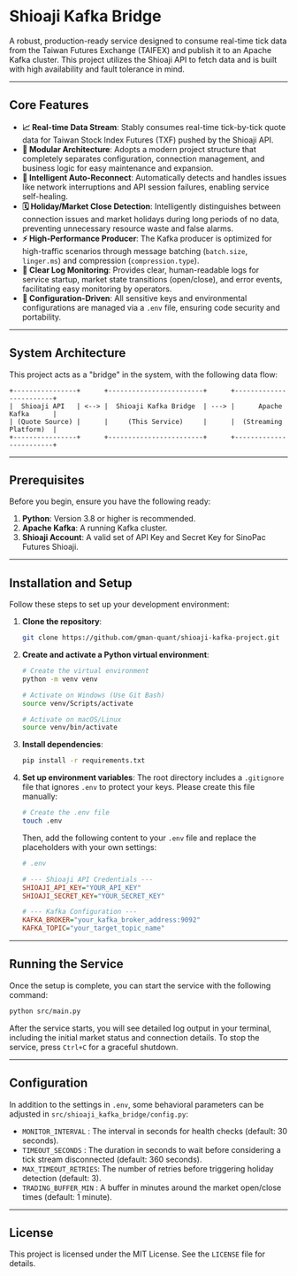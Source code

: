 # Shioaji Kafka Bridge

A robust, production-ready service designed to consume real-time tick data from the Taiwan Futures Exchange (TAIFEX) and publish it to an Apache Kafka cluster. This project utilizes the Shioaji API to fetch data and is built with high availability and fault tolerance in mind.

---

## Core Features

* **📈 Real-time Data Stream**: Stably consumes real-time tick-by-tick quote data for Taiwan Stock Index Futures (TXF) pushed by the Shioaji API.
* **🧩 Modular Architecture**: Adopts a modern project structure that completely separates configuration, connection management, and business logic for easy maintenance and expansion.
* **🔄 Intelligent Auto-Reconnect**: Automatically detects and handles issues like network interruptions and API session failures, enabling service self-healing.
* **🗓️ Holiday/Market Close Detection**: Intelligently distinguishes between connection issues and market holidays during long periods of no data, preventing unnecessary resource waste and false alarms.
* **⚡️ High-Performance Producer**: The Kafka producer is optimized for high-traffic scenarios through message batching (`batch.size`, `linger.ms`) and compression (`compression.type`).
* **📝 Clear Log Monitoring**: Provides clear, human-readable logs for service startup, market state transitions (open/close), and error events, facilitating easy monitoring by operators.
* **🔑 Configuration-Driven**: All sensitive keys and environmental configurations are managed via a `.env` file, ensuring code security and portability.

---

## System Architecture

This project acts as a "bridge" in the system, with the following data flow:

```
+----------------+      +------------------------+      +------------------------+
|  Shioaji API   | <--> |  Shioaji Kafka Bridge  | ---> |      Apache Kafka      |
| (Quote Source) |      |     (This Service)     |      |  (Streaming Platform)  |
+----------------+      +------------------------+      +------------------------+
```

---

## Prerequisites

Before you begin, ensure you have the following ready:

1.  **Python**: Version 3.8 or higher is recommended.
2.  **Apache Kafka**: A running Kafka cluster.
3.  **Shioaji Account**: A valid set of API Key and Secret Key for SinoPac Futures Shioaji.

---

## Installation and Setup

Follow these steps to set up your development environment:

1.  **Clone the repository**:
    ```bash
    git clone https://github.com/gman-quant/shioaji-kafka-project.git
    ```

2.  **Create and activate a Python virtual environment**:
    ```bash
    # Create the virtual environment
    python -m venv venv

    # Activate on Windows (Use Git Bash)
    source venv/Scripts/activate

    # Activate on macOS/Linux
    source venv/bin/activate
    ```

3.  **Install dependencies**:
    ```bash
    pip install -r requirements.txt
    ```

4.  **Set up environment variables**:
    The root directory includes a `.gitignore` file that ignores `.env` to protect your keys. Please create this file manually:

    ```bash
    # Create the .env file
    touch .env
    ```

    Then, add the following content to your `.env` file and replace the placeholders with your own settings:

    ```ini
    # .env

    # --- Shioaji API Credentials ---
    SHIOAJI_API_KEY="YOUR_API_KEY"
    SHIOAJI_SECRET_KEY="YOUR_SECRET_KEY"

    # --- Kafka Configuration ---
    KAFKA_BROKER="your_kafka_broker_address:9092"
    KAFKA_TOPIC="your_target_topic_name"
    ```

---

## Running the Service

Once the setup is complete, you can start the service with the following command:

```bash
python src/main.py
```

After the service starts, you will see detailed log output in your terminal, including the initial market status and connection details. To stop the service, press `Ctrl+C` for a graceful shutdown.

---

## Configuration

In addition to the settings in `.env`, some behavioral parameters can be adjusted in `src/shioaji_kafka_bridge/config.py`:

* `MONITOR_INTERVAL`   : The interval in seconds for health checks (default: 30 seconds).
* `TIMEOUT_SECONDS`    : The duration in seconds to wait before considering a tick stream disconnected (default: 360 seconds).
* `MAX_TIMEOUT_RETRIES`: The number of retries before triggering holiday detection (default: 3).
* `TRADING_BUFFER_MIN` : A buffer in minutes around the market open/close times (default: 1 minute).

---

## License

This project is licensed under the MIT License. See the `LICENSE` file for details.
